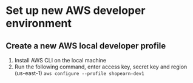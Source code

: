 # Set up new AWS developer environment

## Create a new AWS local developer profile

1. Install AWS CLI on the local machine
2. Run the following command, enter access key, secret key and region (us-east-1)
   `aws configure --profile shopearn-dev1`
